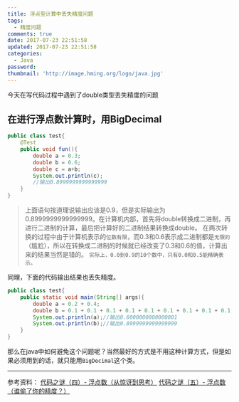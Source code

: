 ```yaml
---
title: 浮点型计算中丢失精度问题
tags:
  - 精度问题
comments: true
date: 2017-07-23 22:51:58
updated: 2017-07-23 22:51:58
categories: 
  - Java
password:
thumbnail: 'http://image.hming.org/logo/java.jpg'
---
```

今天在写代码过程中遇到了double类型丢失精度的问题
<!-- more -->
## 在进行浮点数计算时，用BigDecimal
```java
public class test{
	@Test
	public void fun(){
		double a = 0.3;
		double b = 0.6;
		double c = a+b;
		System.out.println(c);
		//输出0.8999999999999999
	}
}
```
>上面语句按道理说输出应该是0.9，但是实际输出为0.8999999999999999。在计算机内部，首先将double转换成二进制，再进行二进制的计算，最后把计算好的二进制结果转换成double。
在两次转换的过程中由于计算机表示的`位数有限`，而0.3和0.6表示成二进制都是`无限的`（尴尬），所以在转换成二进制的时候就已经改变了0.3和0.6的值，计算出来的结果当然是错的。
`实际上，0.0到0.9的10个数中，只有0.0和0.5能精确表示。`

同理，下面的代码输出结果也丢失精度。

```java
public class test{
	public static void main(String[] args){
		double a = 0.2 + 0.4;
		double b = 0.1 + 0.1 + 0.1 + 0.1 + 0.1 + 0.1 + 0.1 + 0.1 + 0.1;
		System.out.println(a);//输出0.6000000000000001
		System.out.println(b);//输出0.8999999999999999
	}
}
```

那么在java中如何避免这个问题呢？当然最好的方式是不用这种计算方式，但是如果必须用到的话，就只能用`BigDecimal`这个类。

---
参考资料：
[代码之谜（四）- 浮点数（从惊讶到思考）](http://justjavac.com/codepuzzle/2012/11/02/codepuzzle-float-from-surprised-to-ponder.html)
[代码之谜（五）- 浮点数（谁偷了你的精度？）](http://justjavac.com/codepuzzle/2012/11/11/codepuzzle-float-who-stole-your-accuracy.html)

